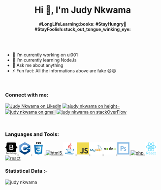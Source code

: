 <h1 align="center">Hi 👋, I'm Judy Nkwama</h1>
<h4 align="center">#LongLifeLearning:books:  #StayHungry🤔 #StayFoolish:stuck_out_tongue_winking_eye: </h4>
<br><br>

- 🔭 I’m currently working on ui001
- 🌱 I’m currently learning NodeJs
- 💬 Ask me about anything
- ⚡ Fun fact: All the informations above are fake 😄😄

<br>


<h3 align="left">Connect with me:</h3>
<p align="left">
  <a href="https://www.linkedin.com" target="blank"><img align="center"
      src="https://raw.githubusercontent.com/rahuldkjain/github-profile-readme-generator/master/src/images/icons/Social/linked-in-alt.svg"
      alt="Judy Nkwama on LikedIn" height="30" width="40" /></a>
  <a href="https://www.facebook.com" target="blank"><img align="center"
      src="https://raw.githubusercontent.com/rahuldkjain/github-profile-readme-generator/master/src/images/icons/Social/facebook.svg"
      alt="ajudy nkwama on height="30" width="40" /></a>
  <a href="mailto:" target="blank"><img align="center"
      src="https://cdn4.vectorstock.com/i/1000x1000/23/08/gmail-new-icon-vector-34182308.jpg"
      alt="judy nkwama on gmail" height="30" width="30" /></a>
  <a href="https://stackoverflow.com/users" target="blank"><img align="center"
      src="https://cdn.iconscout.com/icon/free/png-256/stackoverflow-2752065-2284882.png"
      alt="judy nkwama on stackOverFlow" height="30" width="30" /></a>
</p>

<br>

<h3 align="left">Languages and Tools:</h3>
<p align="left"> 
  <a href="https://getbootstrap.com" target="_blank" rel="noreferrer">
    <img src="https://raw.githubusercontent.com/devicons/devicon/master/icons/bootstrap/bootstrap-plain-wordmark.svg"
      alt="bootstrap" width="40" height="40" /> 
  </a> 
  <a href="https://www.w3schools.com/cpp/" target="_blank" rel="noreferrer">
    <img src="https://raw.githubusercontent.com/devicons/devicon/master/icons/cplusplus/cplusplus-original.svg"
      alt="cplusplus" width="40" height="40" /> </a> <a href="https://www.w3schools.com/css/" target="_blank"
    rel="noreferrer"> <img
      src="https://raw.githubusercontent.com/devicons/devicon/master/icons/css3/css3-original-wordmark.svg" alt="css3"
      width="40" height="40" /> </a> <a href="https://www.w3.org/c#/" target="_blank" rel="noreferrer"> <img
      src="https://cdn.worldvectorlogo.com/logos/c--4.svg"
      alt="html5" width="40" height="40" /> </a> <a href="https://www.java.com" target="_blank" rel="noreferrer"> <img
      src="https://raw.githubusercontent.com/devicons/devicon/master/icons/java/java-original.svg" alt="java" width="40"
      height="40" /> </a> <a href="https://developer.mozilla.org/en-US/docs/Web/JavaScript" target="_blank"
    rel="noreferrer"> <img
      src="https://raw.githubusercontent.com/devicons/devicon/master/icons/javascript/javascript-original.svg"
      alt="javascript" width="40" height="40" /> </a> <a href="https://www.mysql.com/" target="_blank" rel="noreferrer"> <img
      src="https://raw.githubusercontent.com/devicons/devicon/master/icons/mysql/mysql-original-wordmark.svg"
      alt="mysql" width="40" height="40" /> </a> </a> <a href="https://nodejs.org" target="_blank" rel="noreferrer"> <img
      src="https://raw.githubusercontent.com/devicons/devicon/master/icons/nodejs/nodejs-original-wordmark.svg"
      alt="nodejs" width="40" height="40" /> </a> <a href="https://www.photoshop.com/en" target="_blank"
    rel="noreferrer"> <img
      src="https://raw.githubusercontent.com/devicons/devicon/master/icons/photoshop/photoshop-line.svg" alt="photoshop"
      width="40" height="40" /> </a> <a href="https://www.php.net/" target="_blank" rel="noreferrer"> <img
      src="https://www.designbust.com/download/240/png/php_icon512.png" alt="php"
      width="40" height="40" /> </a> <a href="https://reactjs.org/" target="_blank" rel="noreferrer"> <img
      src="https://raw.githubusercontent.com/devicons/devicon/master/icons/react/react-original-wordmark.svg"
      alt="react-native" width="40" height="40" /> </a><a href="https://reactnative.dev/" target="_blank" rel="noreferrer"> <img
      src="https://upload.wikimedia.org/wikipedia/commons/thumb/a/a7/React-icon.svg/1200px-React-icon.svg.png"
      alt="react" width="40" height="40" /> </a> 
</p>

<p>
<h3>Statistical Data :-</h3>
<p><img align="center"
    src="https://github-readme-stats.vercel.app/api/top-langs?username=judy-nkwama&show_icons=true&locale=en&bg_color=0d1117&text_color=ffffff&layout=compact"
    alt="judy nkwama" 
    bg_color=#ffffff/></p>
</p>
